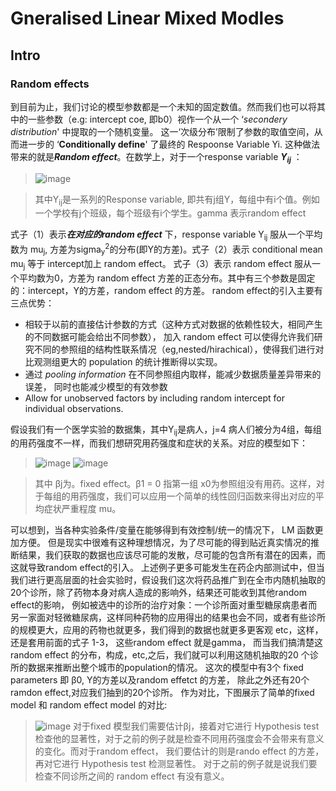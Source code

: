# Gneralised Linear Mixed Modles

## Intro
### Random effects
到目前为止，我们讨论的模型参数都是一个未知的固定数值。然而我们也可以将其中的一些参数（e.g: intercept coe, 即b0）视作一个从一个 ‘*secondery distribution*' 中提取的一个随机变量。 这一‘次级分布’限制了参数的取值空间，从而进一步的
‘**Conditionally define**' 了最终的 Respoonse Variable Yi. 这种做法带来的就是***Random effect***。在数学上，对于一个response variable ***Y<sub>i</sub><sub>j</sub>*** ：
  >![image](https://user-images.githubusercontent.com/89850899/159179224-82d7aab3-bac9-4b88-90c9-b4761098dbe9.png)

>其中Y<sub>i</sub><sub>j</sub>是一系列的Response variable, 即共有j组Y，每组中有i个值。例如一个学校有j个班级，每个班级有i个学生。gamma 表示random effect

式子（1）表示***在对应的random effect*** 下，response variable Y<sub>i</sub><sub>j</sub> 服从一个平均数为 mu<sub>j</sub>, 方差为sigma<sub>y</sub><sup>2</sup>的分布(即Y的方差)。式子（2）表示 conditional mean mu<sub>j</sub> 等于 intercept加上 random effect。 式子（3）表示 random effect 服从一个平均数为0，方差为 random effect 方差的正态分布。其中有三个参数是固定的：intercept，Y的方差，random effect 的方差。
random effect的引入主要有三点优势：
- 相较于以前的直接估计参数的方式（这种方式对数据的依赖性较大，相同产生的不同数据可能会给出不同参数）， 加入 random effect 可以使得允许我们研究不同的参照组的结构性联系情况（eg,nested/hirachical），使得我们进行对比观测组更大的 population 的统计推断得以实现。
- 通过 *pooling information* 在不同参照组内取样，能减少数据质量差异带来的误差， 同时也能减少模型的有效参数
- Allow for unobserved factors by including random intercept for individual observations.

假设我们有一个医学实验的数据集，其中Y<sub>i</sub><sub>j</sub>是病人，j=4 病人们被分为4组，每组的用药强度不一样，而我们想研究用药强度和症状的关系。对应的模型如下：
>![image](https://user-images.githubusercontent.com/89850899/159235182-9c371616-4e0d-455e-a6ef-776a0de5bbbf.png)
![image](https://user-images.githubusercontent.com/89850899/159235211-42307d21-922e-4d2f-8436-a8be2cd2abfb.png)

>其中 βj为。fixed effect。β1 = 0 指第一组 x0为参照组没有用药。这样，对于每组的用药强度，我们可以应用一个简单的线性回归函数来得出对应的平均症状严重程度 mu。

可以想到，当各种实验条件/变量在能够得到有效控制/统一的情况下， LM 函数更加方便。 但是现实中很难有这种理想情况，为了尽可能的得到贴近真实情况的推断结果，我们获取的数据也应该尽可能的发散，尽可能的包含所有潜在的因素，而这就导致random effect的引入。 上述例子更多可能发生在药企内部测试中，但当我们进行更高层面的社会实验时，假设我们这次将药品推广到在全市内随机抽取的20个诊所，除了药物本身对病人造成的影响外，结果还可能收到其他random effect的影响， 例如被选中的诊所的治疗对象：一个诊所面对重型糖尿病患者而另一家面对轻微糖尿病，这样同种药物的应用得出的结果也会不同，或者有些诊所的规模更大，应用的药物也就更多，我们得到的数据也就更多更客观 etc，这样，还是套用前面的式子 1-3， 这些random effect 就是gamma， 而当我们搞清楚这random effect 的分布，构成，etc,之后，我们就可以利用这随机抽取的20 个诊所的数据来推断出整个城市的population的情况。 这次的模型中有3个 fixed parameters 即 β0, Y的方差以及random effetct 的方差， 除此之外还有20个ramdon effect,对应我们抽到的20个诊所。
作为对比，下图展示了简单的fixed model 和 random effect model 的对比:
> ![image](https://user-images.githubusercontent.com/89850899/159258976-59faca42-3bb4-4500-a1a1-eeb5b3420753.png)
对于fixed 模型我们需要估计βj，接着对它进行 Hypothesis test 检查他的显著性，对于之前的例子就是检查不同用药强度会不会带来有意义的变化。而对于random effect， 我们要估计的则是rando effect 的方差，再对它进行 Hypothesis test 检测显著性。 对于之前的例子就是说我们要检查不同诊所之间的 random effect 有没有意义。


